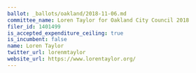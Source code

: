 ```yaml
---
ballot: _ballots/oakland/2018-11-06.md
committee_name: Loren Taylor for Oakland City Council 2018
filer_id: 1401499
is_accepted_expenditure_ceiling: true
is_incumbent: false
name: Loren Taylor
twitter_url: lorenmtaylor
website_url: https://www.lorentaylor.org/
---
```

